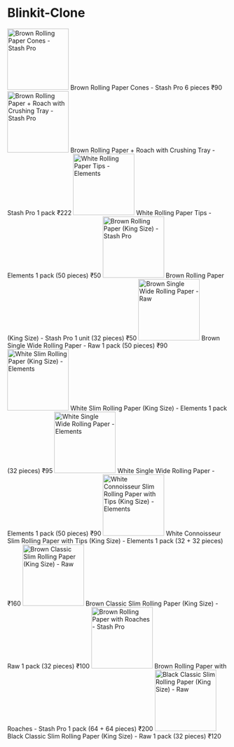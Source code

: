 # Blinkit-Clone

<img src="https://cdn.grofers.com/cdn-cgi/image/f=auto,fit=scale-down,q=50,metadata=none,w=180/app/images/products/sliding_image/496996a.jpg?ts=1690814374" alt="Brown Rolling Paper Cones - Stash Pro" width="140" height="140" loading="lazy" style="border-radius: 0px; object-fit: fill; cursor: default;">
Brown Rolling Paper Cones - Stash Pro
6 pieces
₹90

<img src="https://cdn.grofers.com/cdn-cgi/image/f=auto,fit=scale-down,q=50,metadata=none,w=180/app/images/products/sliding_image/496994a.jpg?ts=1690814628" alt="Brown Rolling Paper + Roach with Crushing Tray - Stash Pro" width="140" height="140" loading="lazy" style="border-radius: 0px; object-fit: fill; cursor: default;">
Brown Rolling Paper + Roach with Crushing Tray - Stash Pro
1 pack
₹222

<img src="https://cdn.grofers.com/cdn-cgi/image/f=auto,fit=scale-down,q=50,metadata=none,w=180/app/images/products/sliding_image/480940a.jpg?ts=1690813442" alt="White Rolling Paper Tips - Elements" width="140" height="140" loading="lazy" style="border-radius: 0px; object-fit: fill; cursor: default;">
White Rolling Paper Tips - Elements
1 pack (50 pieces)
₹50

<img src="https://cdn.grofers.com/cdn-cgi/image/f=auto,fit=scale-down,q=50,metadata=none,w=180/app/images/products/sliding_image/477311a.jpg?ts=1692701354" alt="Brown Rolling Paper (King Size) - Stash Pro" width="140" height="140" loading="lazy" style="border-radius: 0px; object-fit: fill; cursor: default;">
Brown Rolling Paper (King Size) - Stash Pro
1 unit (32 pieces)
₹50

<img src="https://cdn.grofers.com/cdn-cgi/image/f=auto,fit=scale-down,q=50,metadata=none,w=180/app/images/products/sliding_image/480942a.jpg?ts=1690808898" alt="Brown Single Wide Rolling Paper - Raw" width="140" height="140" loading="lazy" style="border-radius: 0px; object-fit: fill; cursor: default;">
Brown Single Wide Rolling Paper - Raw
1 pack (50 pieces)
₹90

<img src="https://cdn.grofers.com/cdn-cgi/image/f=auto,fit=scale-down,q=50,metadata=none,w=180/app/images/products/sliding_image/480951a.jpg?ts=1690814339" alt="White Slim Rolling Paper (King Size) - Elements" width="140" height="140" loading="lazy" style="border-radius: 0px; object-fit: fill; cursor: default;">
White Slim Rolling Paper (King Size) - Elements
1 pack (32 pieces)
₹95

<img src="https://cdn.grofers.com/cdn-cgi/image/f=auto,fit=scale-down,q=50,metadata=none,w=180/app/images/products/sliding_image/480939a.jpg?ts=1690808674" alt="White Single Wide Rolling Paper - Elements" width="140" height="140" loading="lazy" style="border-radius: 0px; object-fit: fill; cursor: default;">
White Single Wide Rolling Paper - Elements
1 pack (50 pieces)
₹90

<img src="https://cdn.grofers.com/cdn-cgi/image/f=auto,fit=scale-down,q=50,metadata=none,w=180/app/images/products/sliding_image/480937a.jpg?ts=1690813393" alt="White Connoisseur Slim Rolling Paper with Tips (King Size) - Elements" width="140" height="140" loading="lazy" style="border-radius: 0px; object-fit: fill; cursor: default;">
White Connoisseur Slim Rolling Paper with Tips (King Size) - Elements
1 pack (32 + 32 pieces)
₹160

<img src="https://cdn.grofers.com/cdn-cgi/image/f=auto,fit=scale-down,q=50,metadata=none,w=180/app/images/products/sliding_image/477465a.jpg?ts=1690814481" alt="Brown Classic Slim Rolling Paper (King Size) - Raw" width="140" height="140" loading="lazy" style="border-radius: 0px; object-fit: fill; cursor: default;">
Brown Classic Slim Rolling Paper (King Size) - Raw
1 pack (32 pieces)
₹100

<img src="https://cdn.grofers.com/cdn-cgi/image/f=auto,fit=scale-down,q=50,metadata=none,w=180/app/images/products/sliding_image/484825a.jpg?ts=1690814502" alt="Brown Rolling Paper with Roaches - Stash Pro" width="140" height="140" loading="lazy" style="border-radius: 0px; object-fit: fill; cursor: default;">
Brown Rolling Paper with Roaches - Stash Pro
1 pack (64 + 64 pieces)
₹200

<img src="https://cdn.grofers.com/cdn-cgi/image/f=auto,fit=scale-down,q=50,metadata=none,w=180/app/images/products/sliding_image/477467a.jpg?ts=1690814848" alt="Black Classic Slim Rolling Paper (King Size) - Raw" width="140" height="140" loading="lazy" style="border-radius: 0px; object-fit: fill; cursor: default;">
Black Classic Slim Rolling Paper (King Size) - Raw
1 pack (32 pieces)
₹120
